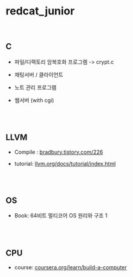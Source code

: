 # redcat_junior

<br>

## C

+ 파일/디렉토리 암복호화 프로그램 -> crypt.c

+ 채팅서버 / 클라이언트

+ 노트 관리 프로그램

+ 웹서버 (with cgi)

<br><br>

## LLVM

+ Compile : <a href="https://bradbury.tistory.com/226">bradbury.tistory.com/226</a>

+ tutorial: <a href="https://llvm.org/docs/tutorial/index.html">llvm.org/docs/tutorial/index.html</a>

<br><br>

## OS

+ Book: 64비트 멀티코어 OS 원리와 구조 1


<br><br>

## CPU

+ course: <a href="https://www.coursera.org/learn/build-a-computer">coursera.org/learn/build-a-computer</a>


